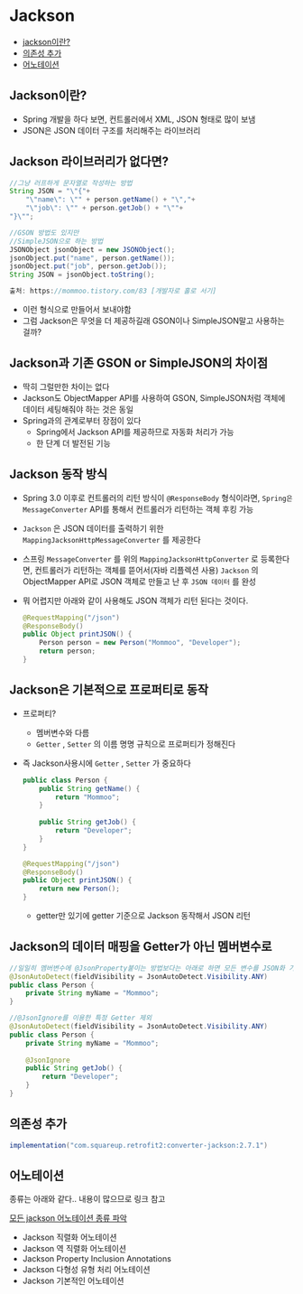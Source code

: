 # Jackson

* [jackson이란?](#jackson이란)
* [의존성 추가](#의존성-추가)
* [어노테이션](#어노테이션)



## Jackson이란?

- Spring 개발을 하다 보면, 컨트롤러에서 XML, JSON 형태로 많이 보냄
- JSON은 JSON 데이터 구조를 처리해주는 라이브러리



## Jackson 라이브러리가 없다면?

```java
//그냥 러프하게 문자열로 작성하는 방법
String JSON = "\"{"+
    "\"name\": \"" + person.getName() + "\","+
    "\"job\": \"" + person.getJob() + "\""+ 
"}\"";

//GSON 방법도 있지만
//SimpleJSON으로 하는 방법
JSONObject jsonObject = new JSONObject();
jsonObject.put("name", person.getName());
jsonObject.put("job", person.getJob());
String JSON = jsonObject.toString();

출처: https://mommoo.tistory.com/83 [개발자로 홀로 서기]
```

- 이런 형식으로 만들어서 보내야함
- 그럼 Jackson은 무엇을 더 제공하길래 GSON이나 SimpleJSON말고 사용하는 걸까?



## Jackson과 기존 GSON or SimpleJSON의 차이점

- 딱히 그럴만한 차이는 없다
- Jackson도 ObjectMapper API를 사용하여 GSON, SimpleJSON처럼 객체에 데이터 세팅해줘야 하는 것은 동일
- Spring과의 관계로부터 장점이 있다
  - Spring에서 Jackson API를 제공하므로 자동화 처리가 가능
  - 한 단계 더 발전된 기능



## Jackson 동작 방식

- Spring 3.0 이후로 컨트롤러의 리턴 방식이 `@ResponseBody` 형식이라면, `Spring은` `MessageConverter` API를 통해서 컨트롤러가 리턴하는 객체 후킹 가능
- `Jackson` 은 JSON 데이터를 출력하기 위한 `MappingJacksonHttpMessageConverter` 를 제공한다
- 스프링 `MessageConverter` 를 위의 `MappingJacksonHttpConverter` 로 등록한다면, 컨트롤러가 리턴하는 객체를 뜯어서(자바 리플렉션 사용) `Jackson` 의 ObjectMapper API로 JSON 객체로 만들고 난 후 `JSON 데이터` 를 완성

- 뭐 어렵지만 아래와 같이 사용해도 JSON 객체가 리턴 된다는 것이다.

  ```java
  @RequestMapping("/json")
  @ResponseBody()
  public Object printJSON() {
      Person person = new Person("Mommoo", "Developer");
      return person;
  }
  ```



## Jackson은 기본적으로 프로퍼티로 동작

- 프로퍼티?
  - 멤버변수와 다름
  - `Getter` , `Setter` 의 이름 명명 규칙으로 프로퍼티가 정해진다

- 즉 Jackson사용시에 `Getter` , `Setter` 가 중요하다

  ```java
  public class Person {
      public String getName() {
          return "Mommoo";
      }
      
      public String getJob() {
          return "Developer";
      }
  }
  
  @RequestMapping("/json")
  @ResponseBody()
  public Object printJSON() {
      return new Person();
  }
  
  ```

  - getter만 있기에 getter 기준으로 Jackson 동작해서 JSON 리턴



## Jackson의 데이터 매핑을 Getter가 아닌 멤버변수로

```java
//일일히 멤버변수에 @JsonProperty붙이는 방법보다는 아래로 하면 모든 변수를 JSON화 가능
@JsonAutoDetect(fieldVisibility = JsonAutoDetect.Visibility.ANY)
public class Person {
    private String myName = "Mommoo";
}

//@JsonIgnore를 이용한 특정 Getter 제외
@JsonAutoDetect(fieldVisibility = JsonAutoDetect.Visibility.ANY)
public class Person {
    private String myName = "Mommoo";
    
    @JsonIgnore
    public String getJob() {
        return "Developer";
    }
}

```



## 의존성 추가

```groovy
implementation("com.squareup.retrofit2:converter-jackson:2.7.1")
```



## 어노테이션

종류는 아래와 같다.. 내용이 많으므로 링크 참고

[모든 jackson 어노테이션 종류 파악](https://recordsoflife.tistory.com/28)

- Jackson 직렬화 어노테이션
- Jackson 역 직렬화 어노테이션
- Jackson Property Inclusion Annotations
- Jackson 다형성 유형 처리 어노테이션
- Jackson 기본적인 어노테이션